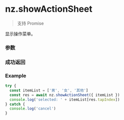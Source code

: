 # nz.showActionSheet

> <Icon type="success" /> 支持 Promise

显示操作菜单。

### 参数

<Props :data="props" options />

### 成功返回

<Results :data="results" />

### Example

```ts
try {
  const itemList = ['男', '女', '其他']
  const res = await nz.showActionSheet({ itemList })
  console.log('selected: ' + itemList[res.tapIndex])
} catch {
  console.log('cancel')
}
```

<script setup>
const props = [
    {
        name: "alertText", 
        type: "string",
        default: "",
        required: false, 
        desc:"警示文案", 
        version: "0.1.0"
    },
    {
        name: "itemList", 
        type: "string[]",
        default: "",
        required: true, 
        desc:"按钮的文字数组，数组长度最大为 6", 
        version: "0.1.0",
    },
    {
        name: "itemColor", 
        type: "string",
        default: "#000",
        required: false, 
        desc:"按钮的文字颜色，必须是 16 进制格式", 
        version: "0.1.0"
    },
]

const results = [
  {
    name: 'tapIndex',
    type: 'number',
    desc: '用户点击的按钮序号，从上到下的顺序，从0开始',
    version: '0.1.0',
  },
]
</script>
